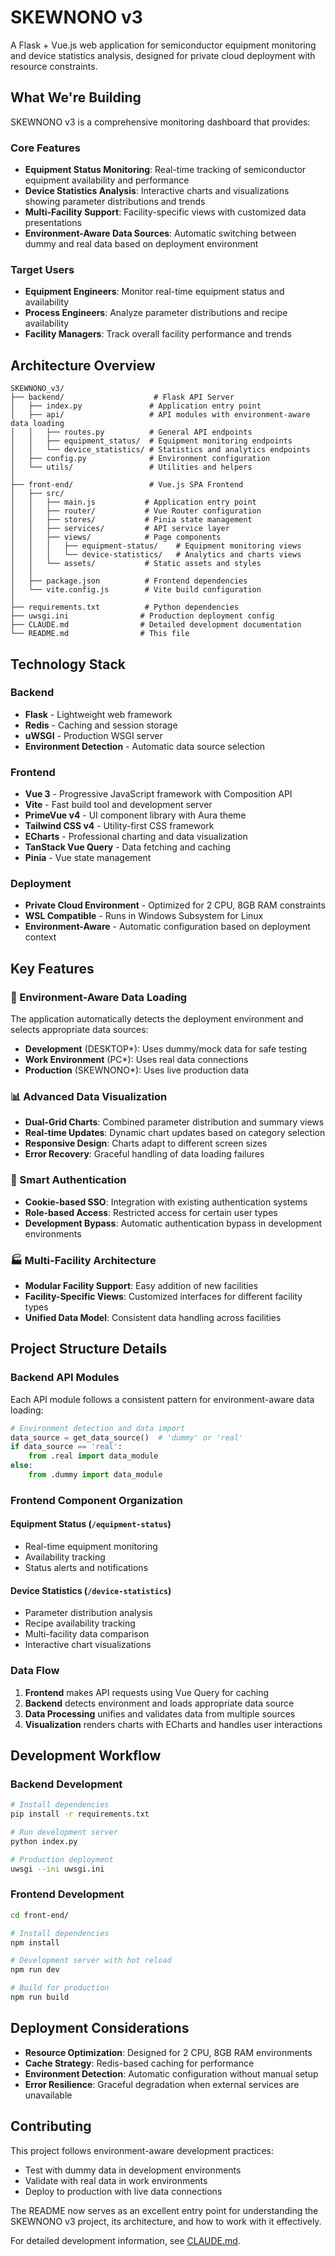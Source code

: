 # SKEWNONO v3

A Flask + Vue.js web application for semiconductor equipment monitoring and device statistics analysis, designed for private cloud deployment with resource constraints.

## What We're Building

SKEWNONO v3 is a comprehensive monitoring dashboard that provides:

### Core Features
- **Equipment Status Monitoring**: Real-time tracking of semiconductor equipment availability and performance
- **Device Statistics Analysis**: Interactive charts and visualizations showing parameter distributions and trends
- **Multi-Facility Support**: Facility-specific views with customized data presentations
- **Environment-Aware Data Sources**: Automatic switching between dummy and real data based on deployment environment

### Target Users
- **Equipment Engineers**: Monitor real-time equipment status and availability
- **Process Engineers**: Analyze parameter distributions and recipe availability
- **Facility Managers**: Track overall facility performance and trends

## Architecture Overview

```
SKEWNONO_v3/
├── backend/                    # Flask API Server
│   ├── index.py               # Application entry point
│   ├── api/                   # API modules with environment-aware data loading
│   │   ├── routes.py          # General API endpoints
│   │   ├── equipment_status/  # Equipment monitoring endpoints
│   │   └── device_statistics/ # Statistics and analytics endpoints
│   ├── config.py              # Environment configuration
│   └── utils/                 # Utilities and helpers
│
├── front-end/                 # Vue.js SPA Frontend
│   ├── src/
│   │   ├── main.js           # Application entry point
│   │   ├── router/           # Vue Router configuration
│   │   ├── stores/           # Pinia state management
│   │   ├── services/         # API service layer
│   │   ├── views/            # Page components
│   │   │   ├── equipment-status/    # Equipment monitoring views
│   │   │   └── device-statistics/   # Analytics and charts views
│   │   └── assets/           # Static assets and styles
│   │
│   ├── package.json          # Frontend dependencies
│   └── vite.config.js        # Vite build configuration
│
├── requirements.txt          # Python dependencies
├── uwsgi.ini                # Production deployment config
├── CLAUDE.md                # Detailed development documentation
└── README.md                # This file
```

## Technology Stack

### Backend
- **Flask** - Lightweight web framework
- **Redis** - Caching and session storage
- **uWSGI** - Production WSGI server
- **Environment Detection** - Automatic data source selection

### Frontend
- **Vue 3** - Progressive JavaScript framework with Composition API
- **Vite** - Fast build tool and development server
- **PrimeVue v4** - UI component library with Aura theme
- **Tailwind CSS v4** - Utility-first CSS framework
- **ECharts** - Professional charting and data visualization
- **TanStack Vue Query** - Data fetching and caching
- **Pinia** - Vue state management

### Deployment
- **Private Cloud Environment** - Optimized for 2 CPU, 8GB RAM constraints
- **WSL Compatible** - Runs in Windows Subsystem for Linux
- **Environment-Aware** - Automatic configuration based on deployment context

## Key Features

### 🔄 Environment-Aware Data Loading
The application automatically detects the deployment environment and selects appropriate data sources:
- **Development** (DESKTOP*): Uses dummy/mock data for safe testing
- **Work Environment** (PC*): Uses real data connections
- **Production** (SKEWNONO*): Uses live production data

### 📊 Advanced Data Visualization
- **Dual-Grid Charts**: Combined parameter distribution and summary views
- **Real-time Updates**: Dynamic chart updates based on category selection
- **Responsive Design**: Charts adapt to different screen sizes
- **Error Recovery**: Graceful handling of data loading failures

### 🔐 Smart Authentication
- **Cookie-based SSO**: Integration with existing authentication systems
- **Role-based Access**: Restricted access for certain user types
- **Development Bypass**: Automatic authentication bypass in development environments

### 🏭 Multi-Facility Architecture
- **Modular Facility Support**: Easy addition of new facilities
- **Facility-Specific Views**: Customized interfaces for different facility types
- **Unified Data Model**: Consistent data handling across facilities

## Project Structure Details

### Backend API Modules
Each API module follows a consistent pattern for environment-aware data loading:

```python
# Environment detection and data import
data_source = get_data_source()  # 'dummy' or 'real'
if data_source == 'real':
    from .real import data_module
else:
    from .dummy import data_module
```

### Frontend Component Organization

#### Equipment Status (`/equipment-status`)
- Real-time equipment monitoring
- Availability tracking
- Status alerts and notifications

#### Device Statistics (`/device-statistics`)
- Parameter distribution analysis
- Recipe availability tracking
- Multi-facility data comparison
- Interactive chart visualizations

### Data Flow
1. **Frontend** makes API requests using Vue Query for caching
2. **Backend** detects environment and loads appropriate data source
3. **Data Processing** unifies and validates data from multiple sources
4. **Visualization** renders charts with ECharts and handles user interactions

## Development Workflow

### Backend Development
```bash
# Install dependencies
pip install -r requirements.txt

# Run development server
python index.py

# Production deployment
uwsgi --ini uwsgi.ini
```

### Frontend Development
```bash
cd front-end/

# Install dependencies
npm install

# Development server with hot reload
npm run dev

# Build for production
npm run build
```

## Deployment Considerations

- **Resource Optimization**: Designed for 2 CPU, 8GB RAM environments
- **Cache Strategy**: Redis-based caching for performance
- **Environment Detection**: Automatic configuration without manual setup
- **Error Resilience**: Graceful degradation when external services are unavailable

## Contributing

This project follows environment-aware development practices:
- Test with dummy data in development environments
- Validate with real data in work environments
- Deploy to production with live data connections

The README now serves as an excellent entry point for understanding the SKEWNONO v3 project, its architecture, and how to work with it effectively.

For detailed development information, see [CLAUDE.md](CLAUDE.md).